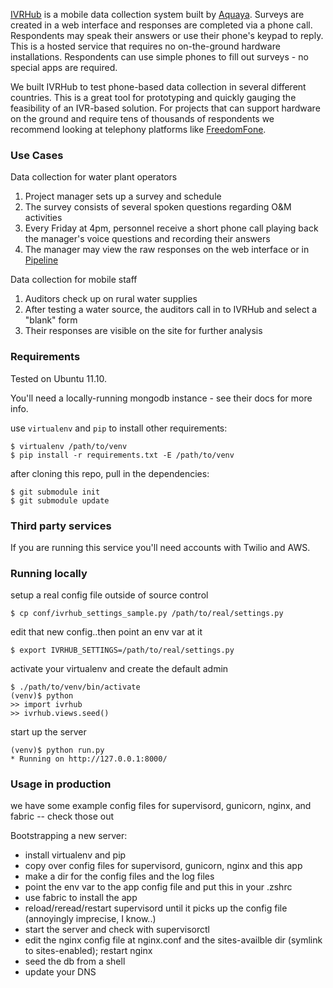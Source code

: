 [IVRHub](https://ivrhub.org) is a mobile data collection system built by [Aquaya](http://aquaya.org).
Surveys are created in a web interface and responses are completed via a phone call.
Respondents may speak their answers or use their phone's keypad to reply.
This is a hosted service that requires no on-the-ground hardware installations.
Respondents can use simple phones to fill out surveys - no special apps are required.

We built IVRHub to test phone-based data collection in several different countries.
This is a great tool for prototyping and quickly gauging the feasibility of an IVR-based solution.
For projects that can support hardware on the ground and require tens of thousands of respondents
we recommend looking at telephony platforms like [FreedomFone](http://www.freedomfone.org).


### Use Cases
Data collection for water plant operators

1. Project manager sets up a survey and schedule
2. The survey consists of several spoken questions regarding O&M activities
3. Every Friday at 4pm, personnel receive a short phone call playing back the
manager's voice questions and recording their answers
4. The manager may view the raw responses on the web interface
or in [Pipeline](https://github.com/aquaya/pipeline)

Data collection for mobile staff

1. Auditors check up on rural water supplies
2. After testing a water source, the auditors call in to IVRHub and select a "blank" form
3. Their responses are visible on the site for further analysis


### Requirements
Tested on Ubuntu 11.10.

You'll need a locally-running mongodb instance - see their docs for more info.

use `virtualenv` and `pip` to install other requirements:

    $ virtualenv /path/to/venv
    $ pip install -r requirements.txt -E /path/to/venv

after cloning this repo, pull in the dependencies:
    
    $ git submodule init
    $ git submodule update


### Third party services
If you are running this service you'll need accounts with Twilio and AWS.


### Running locally
setup a real config file outside of source control

    $ cp conf/ivrhub_settings_sample.py /path/to/real/settings.py              

edit that new config..then point an env var at it

    $ export IVRHUB_SETTINGS=/path/to/real/settings.py

activate your virtualenv and create the default admin

    $ ./path/to/venv/bin/activate
    (venv)$ python
    >> import ivrhub 
    >> ivrhub.views.seed()

start up the server

    (venv)$ python run.py
    * Running on http://127.0.0.1:8000/


### Usage in production
we have some example config files for supervisord, gunicorn, nginx, and fabric -- check those out

Bootstrapping a new server:
 
 - install virtualenv and pip
 - copy over config files for supervisord, gunicorn, nginx and this app
 - make a dir for the config files and the log files
 - point the env var to the app config file and put this in your .zshrc
 - use fabric to install the app 
 - reload/reread/restart supervisord until it picks up the config file (annoyingly imprecise, I know..)
 - start the server and check with supervisorctl
 - edit the nginx config file at nginx.conf and the sites-availble dir (symlink to sites-enabled); restart nginx
 - seed the db from a shell
 - update your DNS 
